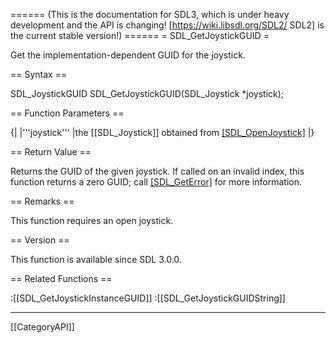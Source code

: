 ====== (This is the documentation for SDL3, which is under heavy development and the API is changing! [https://wiki.libsdl.org/SDL2/ SDL2] is the current stable version!) ======
= SDL_GetJoystickGUID =

Get the implementation-dependent GUID for the joystick.

== Syntax ==

<syntaxhighlight lang='c'>
SDL_JoystickGUID SDL_GetJoystickGUID(SDL_Joystick *joystick);
</syntaxhighlight>

== Function Parameters ==

{|
|'''joystick'''
|the [[SDL_Joystick]] obtained from [[SDL_OpenJoystick]]()
|}

== Return Value ==

Returns the GUID of the given joystick. If called on an invalid index, this
function returns a zero GUID; call [[SDL_GetError]]() for more information.

== Remarks ==

This function requires an open joystick.

== Version ==

This function is available since SDL 3.0.0.

== Related Functions ==

:[[SDL_GetJoystickInstanceGUID]]
:[[SDL_GetJoystickGUIDString]]

----
[[CategoryAPI]]


